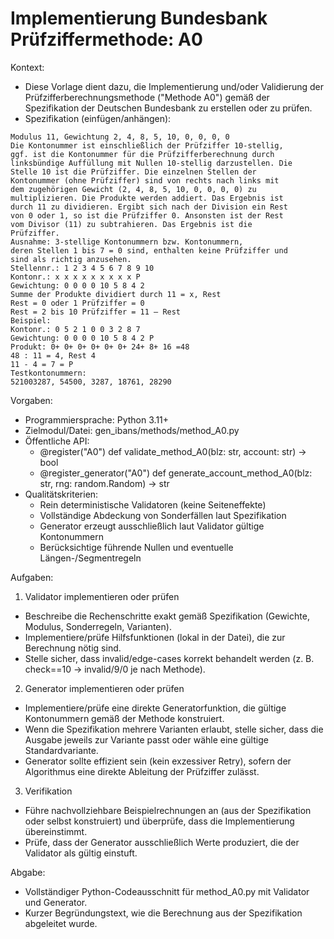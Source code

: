 # Implementierung Bundesbank Prüfziffermethode: A0

Kontext:
- Diese Vorlage dient dazu, die Implementierung und/oder Validierung der Prüfzifferberechnungsmethode ("Methode A0") gemäß der Spezifikation der Deutschen Bundesbank zu erstellen oder zu prüfen.
- Spezifikation (einfügen/anhängen):

```Text
Modulus 11, Gewichtung 2, 4, 8, 5, 10, 0, 0, 0, 0
Die Kontonummer ist einschließlich der Prüfziffer 10-stellig,
ggf. ist die Kontonummer für die Prüfzifferberechnung durch
linksbündige Auffüllung mit Nullen 10-stellig darzustellen. Die
Stelle 10 ist die Prüfziffer. Die einzelnen Stellen der
Kontonummer (ohne Prüfziffer) sind von rechts nach links mit
dem zugehörigen Gewicht (2, 4, 8, 5, 10, 0, 0, 0, 0) zu
multiplizieren. Die Produkte werden addiert. Das Ergebnis ist
durch 11 zu dividieren. Ergibt sich nach der Division ein Rest
von 0 oder 1, so ist die Prüfziffer 0. Ansonsten ist der Rest
vom Divisor (11) zu subtrahieren. Das Ergebnis ist die
Prüfziffer.
Ausnahme: 3-stellige Kontonummern bzw. Kontonummern,
deren Stellen 1 bis 7 = 0 sind, enthalten keine Prüfziffer und
sind als richtig anzusehen.
Stellennr.: 1 2 3 4 5 6 7 8 9 10
Kontonr.: x x x x x x x x x P
Gewichtung: 0 0 0 0 10 5 8 4 2
Summe der Produkte dividiert durch 11 = x, Rest
Rest = 0 oder 1 Prüfziffer = 0
Rest = 2 bis 10 Prüfziffer = 11 – Rest
Beispiel:
Kontonr.: 0 5 2 1 0 0 3 2 8 7
Gewichtung: 0 0 0 0 10 5 8 4 2 P
Produkt: 0+ 0+ 0+ 0+ 0+ 0+ 24+ 8+ 16 =48
48 : 11 = 4, Rest 4
11 - 4 = 7 = P
Testkontonummern:
521003287, 54500, 3287, 18761, 28290
```

Vorgaben:
- Programmiersprache: Python 3.11+
- Zielmodul/Datei: gen_ibans/methods/method_A0.py
- Öffentliche API:
  - @register("A0") def validate_method_A0(blz: str, account: str) -> bool
  - @register_generator("A0") def generate_account_method_A0(blz: str, rng: random.Random) -> str
- Qualitätskriterien:
  - Rein deterministische Validatoren (keine Seiteneffekte)
  - Vollständige Abdeckung von Sonderfällen laut Spezifikation
  - Generator erzeugt ausschließlich laut Validator gültige Kontonummern
  - Berücksichtige führende Nullen und eventuelle Längen-/Segmentregeln

Aufgaben:
1) Validator implementieren oder prüfen
- Beschreibe die Rechenschritte exakt gemäß Spezifikation (Gewichte, Modulus, Sonderregeln, Varianten).
- Implementiere/prüfe Hilfsfunktionen (lokal in der Datei), die zur Berechnung nötig sind.
- Stelle sicher, dass invalid/edge-cases korrekt behandelt werden (z. B. check==10 -> invalid/9/0 je nach Methode).

2) Generator implementieren oder prüfen
- Implementiere/prüfe eine direkte Generatorfunktion, die gültige Kontonummern gemäß der Methode konstruiert.
- Wenn die Spezifikation mehrere Varianten erlaubt, stelle sicher, dass die Ausgabe jeweils zur Variante passt oder wähle eine gültige Standardvariante.
- Generator sollte effizient sein (kein exzessiver Retry), sofern der Algorithmus eine direkte Ableitung der Prüfziffer zulässt.

3) Verifikation
- Führe nachvollziehbare Beispielrechnungen an (aus der Spezifikation oder selbst konstruiert) und überprüfe, dass die Implementierung übereinstimmt.
- Prüfe, dass der Generator ausschließlich Werte produziert, die der Validator als gültig einstuft.

Abgabe:
- Vollständiger Python-Codeausschnitt für method_A0.py mit Validator und Generator.
- Kurzer Begründungstext, wie die Berechnung aus der Spezifikation abgeleitet wurde.